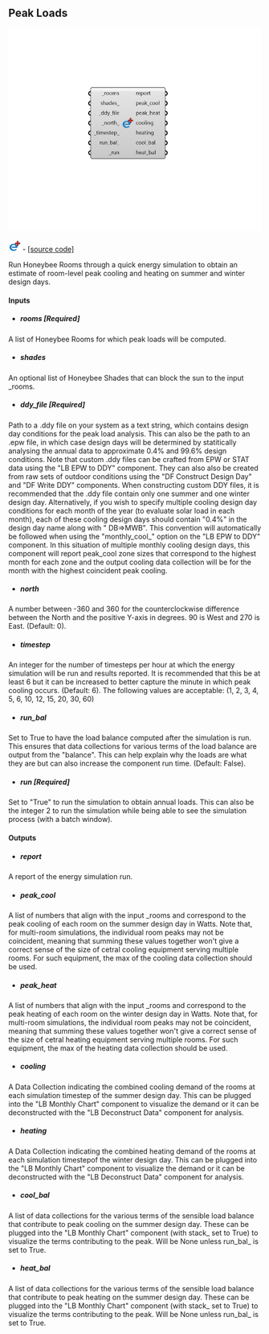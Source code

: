 ## Peak Loads

![](../../images/components/Peak_Loads.png)

![](../../images/icons/Peak_Loads.png) - [[source code]](https://github.com/ladybug-tools/honeybee-grasshopper-energy/blob/master/honeybee_grasshopper_energy/src//HB%20Peak%20Loads.py)


Run Honeybee Rooms through a quick energy simulation to obtain an estimate of room-level peak cooling and heating on summer and winter design days. 



#### Inputs
* ##### rooms [Required]
A list of Honeybee Rooms for which peak loads will be computed. 
* ##### shades 
An optional list of Honeybee Shades that can block the sun to the input _rooms. 
* ##### ddy_file [Required]
Path to a .ddy file on your system as a text string, which contains design day conditions for the peak load analysis. This can also be the path to an .epw file, in which case design days will be determined by statitically analysing the annual data to approximate 0.4% and 99.6% design conditions. 
Note that custom .ddy files can be crafted from EPW or STAT data using the "LB EPW to DDY" component. They can also also be created from raw sets of outdoor conditions using the "DF Construct Design Day" and "DF Write DDY" components. 
When constructing custom DDY files, it is recommended that the .ddy file contain only one summer and one winter design day. Alternatively, if you wish to specify multiple cooling design day conditions for each month of the year (to evaluate solar load in each month), each of these cooling design days should contain "0.4%" in the design day name along with " DB=>MWB". This convention will automatically be followed when using the "monthly_cool_" option on the "LB EPW to DDY" component. 
In this situation of multiple monthly cooling design days, this component will report peak_cool zone sizes that correspond to the highest month for each zone and the output cooling data collection will be for the month with the highest coincident peak cooling. 
* ##### north 
A number between -360 and 360 for the counterclockwise difference between the North and the positive Y-axis in degrees. 90 is West and 270 is East. (Default: 0). 
* ##### timestep 
An integer for the number of timesteps per hour at which the energy simulation will be run and results reported. It is recommended that this be at least 6 but it can be increased to better capture the minute in which peak cooling occurs. (Default: 6). The following values are acceptable: (1, 2, 3, 4, 5, 6, 10, 12, 15, 20, 30, 60) 
* ##### run_bal 
Set to True to have the load balance computed after the simulation is run. This ensures that data collections for various terms of the load balance are output from the "balance". This can help explain why the loads are what they are but can also increase the component run time. (Default: False). 
* ##### run [Required]
Set to "True" to run the simulation to obtain annual loads. This can also be the integer 2 to run the simulation while being able to see the simulation process (with a batch window). 

#### Outputs
* ##### report
A report of the energy simulation run. 
* ##### peak_cool
A list of numbers that align with the input _rooms and correspond to the peak cooling of each room on the summer design day in Watts. Note that, for multi-room simulations, the individual room peaks may not be coincident, meaning that summing these values together won't give a correct sense of the size of cetral cooling equipment serving multiple rooms. For such equipment, the max of the cooling data collection should be used. 
* ##### peak_heat
A list of numbers that align with the input _rooms and correspond to the peak heating of each room on the winter design day in Watts. Note that, for multi-room simulations, the individual room peaks may not be coincident, meaning that summing these values together won't give a correct sense of the size of cetral heating equipment serving multiple rooms. For such equipment, the max of the heating data collection should be used. 
* ##### cooling
A Data Collection indicating the combined cooling demand of the rooms at each simulation timestep of the summer design day. This can be plugged into the "LB Monthly Chart" component to visualize the demand or it can be deconstructed with the "LB Deconstruct Data" component for analysis. 
* ##### heating
A Data Collection indicating the combined heating demand of the rooms at each simulation timestepof the winter design day. This can be plugged into the "LB Monthly Chart" component to visualize the demand or it can be deconstructed with the "LB Deconstruct Data" component for analysis. 
* ##### cool_bal
A list of data collections for the various terms of the sensible load balance that contribute to peak cooling on the summer design day. These can be plugged into the "LB Monthly Chart" component (with stack_ set to True) to visualize the terms contributing to the peak. Will be None unless run_bal_ is set to True. 
* ##### heat_bal
A list of data collections for the various terms of the sensible load balance that contribute to peak heating on the summer design day. These can be plugged into the "LB Monthly Chart" component (with stack_ set to True) to visualize the terms contributing to the peak. Will be None unless run_bal_ is set to True. 